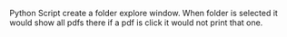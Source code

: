 Python Script create a folder explore window. When folder is selected it would show all pdfs there if a pdf is click it would not print that one.
